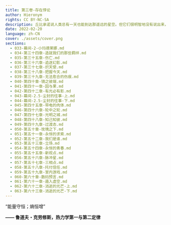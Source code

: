 ```yaml
---
title: 第三卷-存在悖论
author: Hieronym
rights: CC BY-NC-SA
description: 丘比承诺说人类总有一天也能到达那遥远的星空。但它们很明智地没有说出来，人类将会在那里遇到什么。
date: 2022-02-20
language: zh-CN
cover: ./assets/cover.png
sections:
  - 033-幕间-2-小玛德莱娜.md
  - 034-第三十四章-造就我们的那些羁绊.md
  - 035-第三十五章-伤亡.md
  - 036-第三十六章-追逐幻影.md
  - 037-第三十七章-炽天使.md
  - 038-第三十八章-把握今天.md
  - 039-第三十九章-无法愈合的伤痕.md
  - 040-第四十章-镜之彼端.md
  - 041-第四十一章-因与果.md
  - 042-第四十二章-有光必有影.md
  - 043-幕间-2.5-尘封的往事-上.md
  - 044-幕间-2.5-尘封的往事-下.md
  - 045-第四十五章-带电的肉体.md
  - 046-第四十六章-轮中之轮.md
  - 047-第四十七章-光明之城.md
  - 048-第四十八章-知己知彼.md
  - 049-第四十九章-过渡态.md
  - 050-第五十章-玫瑰之下.md
  - 051-第五十一章-永恒的求索.md
  - 052-第五十二章-我们是谁.md
  - 053-第五十三章-立场.md
  - 054-第五十四章-永恒的青春.md
  - 055-第五十五章-新视点.md
  - 056-第五十六章-脉冲星.md
  - 057-第五十七章-三相点.md
  - 058-第五十八章-托付信任.md
  - 059-第五十九章-室内游戏.md
  - 060-第六十章-数码预言.md
  - 061-第六十一章-遁入虚空.md
  - 062-第六十二章-消逝的光芒-上.md
  - 063-第六十三章-消逝的光芒-下.md
---
```


“能量守恒；熵恒增”

**—— 鲁道夫・克劳修斯，热力学第一与第二定律**
